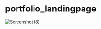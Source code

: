 # portfolio_landingpage
![Screenshot (8)](https://github.com/LaxmanMurmu/portfolio_landingpage/assets/75252155/0278d422-646b-4c9f-8f0a-822adf6d553d)
